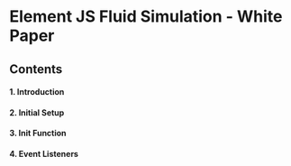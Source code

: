 # Element JS Fluid Simulation - White Paper 

## Contents 
#### 1. Introduction 
#### 2. Initial Setup
#### 3. Init Function 
#### 4. Event Listeners